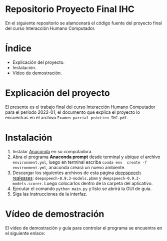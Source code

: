 # Repositorio Proyecto Final IHC  
En el siguiente repositorio se alamcenará el código fuente del proyecto
final del curso Interacción Humano Computador.
# Índice  
- Explicación del proyecto.
- Instalación.
- Vídeo de demostración.
# Explicación del proyecto
El presente es el trabajo final del curso Interacción Humano Computador para
el período 2022-01, el documento que explica el proyecto lo encuentras en
el archivo `Examen parcial práctico_IHC.pdf`.
# Instalación
1. Instalar [Anaconda](https://www.anaconda.com/) en su computadora.
2. Abra el programa **Anaconda prompt** desde terminal y ubique el archivo `environment.yml`, luego en terminal escriba `conda env 
   create -f environment.yml`, anaconda creará un nuevo ambiente.
3. Descargar los siguientes archivos de esta página [deepspeech realeases](https://github.com/mozilla/DeepSpeech/releases):
`deepspeech-0.9.3-models.pbmm` y `deepspeech-0.9.3-models.scorer`. Luego colocarlos dentro de la carpeta del aplicativo.
4. Ejecutar el comando `python main.py` y listo se abrirá la GUI de guía.
5. Siga las instrucciones de la interfaz.
# Vídeo de demostración
El vídeo de demostración y guía para controlar el programa se encuentra en el siguiente enlace: [](demo)